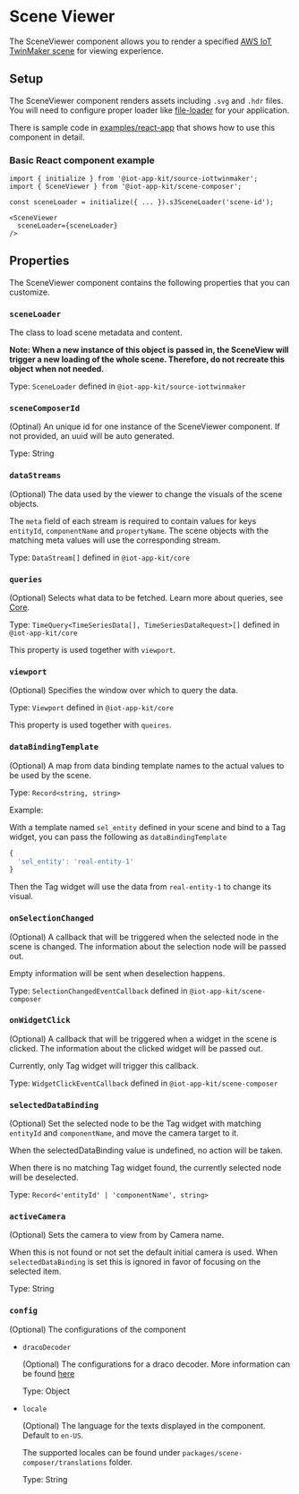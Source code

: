 # Scene Viewer

The SceneViewer component allows you to render a specified [AWS IoT TwinMaker scene](https://docs.aws.amazon.com/iot-twinmaker/latest/guide/scenes.html) for viewing experience.

## Setup

The SceneViewer component renders assets including `.svg` and `.hdr` files. You will need to configure proper loader like [file-loader](https://v4.webpack.js.org/loaders/file-loader/) for your application.

There is sample code in [examples/react-app](https://github.com/awslabs/iot-app-kit/tree/main/examples/react-app) that shows how to use this component in detail.

### Basic React component example

```tsx
import { initialize } from '@iot-app-kit/source-iottwinmaker';
import { SceneViewer } from '@iot-app-kit/scene-composer';

const sceneLoader = initialize({ ... }).s3SceneLoader('scene-id');

<SceneViewer 
  sceneLoader={sceneLoader}
/>
```

## Properties

The SceneViewer component contains the following properties that you can customize. 

### `sceneLoader`

The class to load scene metadata and content.

**Note: When a new instance of this object is passed in, the SceneView will trigger a new loading of the whole scene. Therefore, do not recreate this object when not needed.**

Type: `SceneLoader` defined in `@iot-app-kit/source-iottwinmaker`

### `sceneComposerId`

(Optinal) An unique id for one instance of the SceneViewer component. If not provided, an uuid will be auto generated.

Type: String

### `dataStreams`

(Optional) The data used by the viewer to change the visuals of the scene objects. 

The `meta` field of each stream is required to contain values for keys `entityId`, `componentName` and `propertyName`. The scene objects with the matching meta values will use the corresponding stream.

Type: `DataStream[]` defined in `@iot-app-kit/core`

### `queries`

(Optional) Selects what data to be fetched. Learn more about queries, see [Core](https://github.com/awslabs/iot-app-kit/tree/main/docs/Core.md). 

Type: `TimeQuery<TimeSeriesData[], TimeSeriesDataRequest>[]` defined in `@iot-app-kit/core`

This property is used together with `viewport`.

### `viewport` 

(Optional) Specifies the window over which to query the data. 

Type: `Viewport` defined in `@iot-app-kit/core`

This property is used together with `queires`.

### `dataBindingTemplate`

(Optional) A map from data binding template names to the actual values to be used by the scene.

Type: `Record<string, string>`

Example: 

With a template named `sel_entity` defined in your scene and bind to a Tag widget, you can pass the following as `dataBindingTemplate`
```ts
{
  'sel_entity': 'real-entity-1'
}
```
Then the Tag widget will use the data from `real-entity-1` to change its visual.

### `onSelectionChanged`

(Optional) A callback that will be triggered when the selected node in the scene is changed. The information about the selection node will be passed out.

Empty information will be sent when deselection happens.

Type: `SelectionChangedEventCallback` defined in `@iot-app-kit/scene-composer`

### `onWidgetClick`

(Optional) A callback that will be triggered when a widget in the scene is clicked. The information about the clicked widget will be passed out.

Currently, only Tag widget will trigger this callback.

Type: `WidgetClickEventCallback` defined in `@iot-app-kit/scene-composer`

### `selectedDataBinding`

(Optional) Set the selected node to be the Tag widget with matching `entityId` and `componentName`,
and move the camera target to it.

When the selectedDataBinding value is undefined, no action will be taken. 

When there is no matching Tag widget found, the currently selected node will be deselected.

Type: `Record<'entityId' | 'componentName', string>`

### `activeCamera`

(Optional) Sets the camera to view from by Camera name.

When this is not found or not set the default initial camera is used. When `selectedDataBinding` is set this is ignored in favor of focusing on the selected item.

Type: String

### `config`

(Optional) The configurations of the component

- `dracoDecoder`

  (Optional) The configurations for a draco decoder. More information can be found [here](https://docs.aws.amazon.com/iot-twinmaker/latest/guide/scenes-before-starting.html)

  Type: Object
  
- `locale`

  (Optional) The language for the texts displayed in the component. Default to `en-US`. 
  
  The supported locales can be found under `packages/scene-composer/translations` folder.

  Type: String

